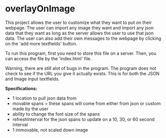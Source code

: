 # overlayOnImage
This project allows the user to customize what they want to put on their webpage. The user can import any image they want and import any json data that they want as long as the server allows the user to use that json data. The user can also add their own messages to the webpage by clicking on the 'add more textfields' button. 

To run this program, first you need to store this file on a server. Then, you can access the file by the 'index.html' file.

Warning, there are still alot of bugs in the program. The program does not check to see if the URL you give it actually exists. This is for both the JSON and Image input textfields.  


<b>Specifications:</b> 

- 1 location to pull json data from
- movable spans = these spans will come from either from json or custom made by the user
- ability to change the font size of the spans
- refreshInterval for the json spans to update on a 10, 30, or 60 second interval
- 1 immovable, not scaled down image 






















